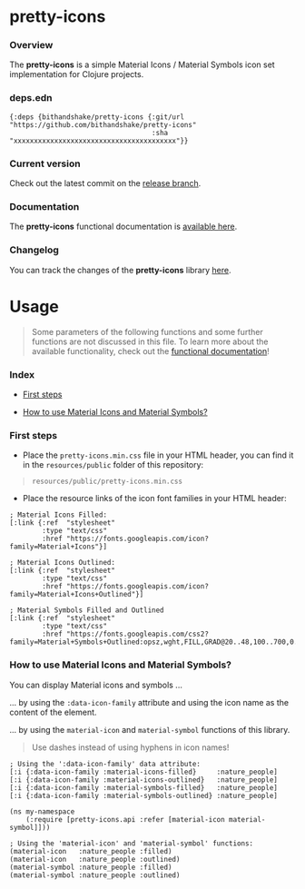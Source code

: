 
# pretty-icons

### Overview

The <strong>pretty-icons</strong> is a simple Material Icons / Material Symbols
icon set implementation for Clojure projects.

### deps.edn

```
{:deps {bithandshake/pretty-icons {:git/url "https://github.com/bithandshake/pretty-icons"
                                   :sha     "xxxxxxxxxxxxxxxxxxxxxxxxxxxxxxxxxxxxxxxx"}}
```

### Current version

Check out the latest commit on the [release branch](https://github.com/bithandshake/pretty-icons/tree/release).

### Documentation

The <strong>pretty-icons</strong> functional documentation is [available here](documentation/COVER.md).

### Changelog

You can track the changes of the <strong>pretty-icons</strong> library [here](CHANGES.md).

# Usage

> Some parameters of the following functions and some further functions are not discussed in this file.
  To learn more about the available functionality, check out the [functional documentation](documentation/COVER.md)!

### Index

- [First steps](#first-steps)

- [How to use Material Icons and Material Symbols?](#how-to-use-material-icons-and-material-symbols)

### First steps

- Place the `pretty-icons.min.css` file in your HTML header, you can find it in
  the `resources/public` folder of this repository:

> `resources/public/pretty-icons.min.css`

- Place the resource links of the icon font families in your HTML header:

```
; Material Icons Filled:
[:link {:ref  "stylesheet"
        :type "text/css"
        :href "https://fonts.googleapis.com/icon?family=Material+Icons"}]

; Material Icons Outlined:        
[:link {:ref  "stylesheet"
        :type "text/css"
        :href "https://fonts.googleapis.com/icon?family=Material+Icons+Outlined"}]

; Material Symbols Filled and Outlined
[:link {:ref  "stylesheet"
        :type "text/css"
        :href "https://fonts.googleapis.com/css2?family=Material+Symbols+Outlined:opsz,wght,FILL,GRAD@20..48,100..700,0..1,-50..200"}]

```

### How to use Material Icons and Material Symbols?

You can display Material icons and symbols ...

... by using the `:data-icon-family` attribute and using the icon name as the content of the element.

... by using the `material-icon` and `material-symbol` functions of this library.

> Use dashes instead of using hyphens in icon names!

```
; Using the ':data-icon-family' data attribute:
[:i {:data-icon-family :material-icons-filled}     :nature_people]
[:i {:data-icon-family :material-icons-outlined}   :nature_people]
[:i {:data-icon-family :material-symbols-filled}   :nature_people]
[:i {:data-icon-family :material-symbols-outlined} :nature_people]
```

```
(ns my-namespace
    (:require [pretty-icons.api :refer [material-icon material-symbol]]))

; Using the 'material-icon' and 'material-symbol' functions:
(material-icon   :nature_people :filled)
(material-icon   :nature_people :outlined)
(material-symbol :nature_people :filled)
(material-symbol :nature_people :outlined)
```
